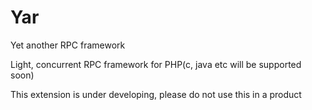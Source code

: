 Yar
======

Yet another RPC framework

Light, concurrent RPC framework for PHP(c, java etc will be supported soon)

This extension is under developing, please do not use this in a product
